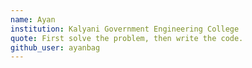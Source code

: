 ```yaml
---
name: Ayan
institution: Kalyani Government Engineering College
quote: First solve the problem, then write the code.
github_user: ayanbag
---
```

